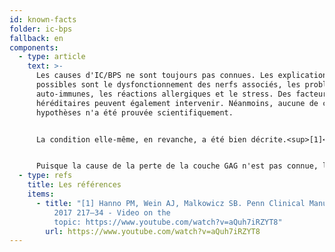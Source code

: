 ```yaml
---
id: known-facts
folder: ic-bps
fallback: en
components:
  - type: article
    text: >-
      Les causes d'IC/BPS ne sont toujours pas connues. Les explications
      possibles sont le dysfonctionnement des nerfs associés, les problèmes
      auto-immunes, les réactions allergiques et le stress. Des facteurs
      héréditaires peuvent également intervenir. Néanmoins, aucune de ces
      hypothèses n'a été prouvée scientifiquement.


      La condition elle-même, en revanche, a été bien décrite.<sup>[1]</sup> Les symptômes surviennent en raison de l'état inadéquat de la muqueuse de la vessie et de la partie supérieure de l'urètre. La couche de mucus superficielle saine de la muqueuse - qui se compose de glycosaminoglycane ou GAG - empêche les sels, les acides et autres produits métaboliques (présents naturellement dans l'urine) de pénétrer dans les couches plus profondes de la paroi de la vessie et d'irriter les récepteurs de douleur sous la muqueuse. Dans IC/BPS, cette couche GAG ​​est endommagée et permet aux composants décrits ci-dessus d'atteindre les récepteurs. Le résultat est une inflammation stérile - dans laquelle aucune bactérie n'est présente - qui peut également se propager aux couches les plus profondes de la paroi de la vessie et entraîner une augmentation de la quantité de mastocytes. Ces cellules produisent de l'histamine, ce qui augmente la douleur. L'irritation constante augmente le nombre de récepteurs de douleur, ce qui aggrave les symptômes. Si l'inflammation persiste pendant des années, d'autres éléments des tissus conjonctifs s'accumulent dans le tissu œdémateux, ce qui fait perdre à la paroi de la vessie ses propriétés élastiques. À la fin de ce processus, une vessie en phase terminale peut se développer (une vessie rigide de très faible capacité), ce qui est une condition irréversible. La paroi de la vessie épaisse et rigide comprime lentement les uretères et, par conséquent, une insuffisance rénale peut apparaître.


      Puisque la cause de la perte de la couche GAG ​​n'est pas connue, la prévention du CI/SVD est impossible. De plus, il n'y a pas de thérapie disponible qui guérisse la maladie totalement. Le diagnostic précoce et le traitement approprié peuvent arrêter la progression du CI/SVD.
  - type: refs
    title: Les références
    items:
      - title: "[1] Hanno PM, Wein AJ, Malkowicz SB. Penn Clinical Manual of Urology
          2017 217–34 - Video on the
          topic: https://www.youtube.com/watch?v=aQuh7iRZYT8"
        url: https://www.youtube.com/watch?v=aQuh7iRZYT8
---
```

